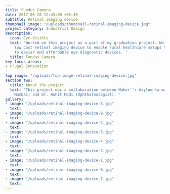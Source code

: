 ```yaml
---
title: Fundus Camera
date: 2017-06-20 12:43:00 +05:30
subtitle: Retinal imaging device
thumbnail image: "/uploads/thumbnail-retinal-imaging-device.jpg"
project category: Industrial Design
description:
  icon: Eye-Visible
  text: 'Worked on this project as a part of my graduation project. We developed a
    low cost retinal imaging device to enable rural healthcare setups to get access
    to easier and affordable eye diagnostic devices. '
  title: Fundus Camera
key focus areas:
- Frugal Innovation
- 
top image: "/uploads/top-image-retinal-imaging-device.jpg"
section two:
  title: About the project
  text: 'This project was a collaboration between Maker''s Asylum (a makerspace in
    Mumbai) and Dr. Rohit Modi (Ophthalmologist). '
gallery:
- image: "/uploads/retinal-imaging-device-8.jpg"
  text: 
- image: "/uploads/retinal-imaging-device-9.jpg"
  text: 
- image: "/uploads/retinal-imaging-device-2.jpg"
  text: 
- image: "/uploads/retinal-imaging-device-3.jpg"
  text: 
- image: "/uploads/retinal-imaging-device-4.jpg"
  text: 
- image: "/uploads/retinal-imaging-device-5.jpg"
  text: 
- image: "/uploads/retinal-imaging-device-1.jpg"
  text: 
- image: "/uploads/retinal-imaging-device-6.jpg"
  text: 
- image: "/uploads/retinal-imaging-device-7.jpg"
  text: 
---
```


